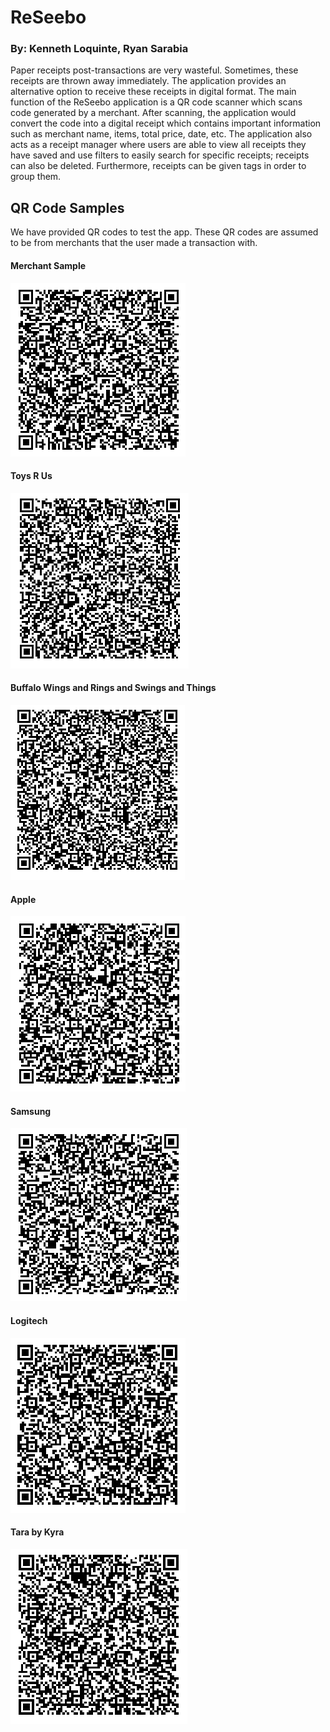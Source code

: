 # ReSeebo
### By: Kenneth Loquinte, Ryan Sarabia

Paper receipts post-transactions are very wasteful. Sometimes, these receipts are thrown away immediately. 
The application provides an alternative option to receive these receipts in digital format. 
The main function of the ReSeebo application is a QR code scanner which scans code generated by a merchant. 
After scanning, the application would convert the code into a digital receipt which contains important information such as merchant name, items, total price, date, etc. 
The application also acts as a receipt manager where users are able to view all receipts they have saved and use filters to easily search for specific receipts; 
receipts can also be deleted. Furthermore, receipts can be given tags in order to group them.

## QR Code Samples

We have provided QR codes to test the app. These QR codes are assumed to be from merchants that the user made a transaction with.

#### Merchant Sample
![QR Code 1](./QR/QR1.png)

#### Toys R Us
![QR Code 2](./QR/QR2.png)

#### Buffalo Wings and Rings and Swings and Things
![QR Code 3](./QR/QR3.png)

#### Apple
![QR Code 4](./QR/QR4.png)

#### Samsung
![QR Code 5](./QR/QR5.png)

#### Logitech
![QR Code 6](./QR/QR6.png)

#### Tara by Kyra
![QR Code 7](./QR/QR7.png)
